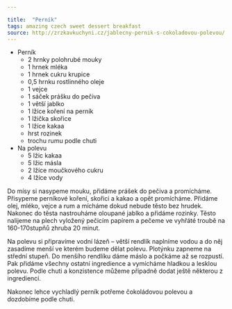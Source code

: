 ```yaml
---

title:  "Perník"
tags: amazing czech sweet dessert breakfast
source: http://zrzkavkuchyni.cz/jablecny-pernik-s-cokoladovou-polevou/
---
```

* Perník
  * 2 hrnky polohrubé mouky
  * 1 hrnek mléka
  * 1 hrnek cukru krupice
  * 0,5 hrnku rostlinného oleje
  * 1 vejce
  * 1 sáček prášku do pečiva
  * 1 větší jablko
  * 1 lžíce koření na perník
  * 1 lžička skořice
  * 1 lžíce kakaa
  * hrst rozinek
  * trochu rumu podle chuti
* Na polevu
  * 5 lžic kakaa
  * 5 lžic másla
  * 2 lžíce moučkového cukru
  * 4 lžíce vody

Do mísy si nasypeme mouku, přidáme prášek do pečiva a promícháme. Přisypeme perníkové koření, skořici a kakao a opět promícháme. Přidáme olej, mléko, vejce a rum a mícháme dokud nebude těsto bez hrudek. Nakonec do těsta nastrouháme oloupané jablko a přidáme rozinky. Těsto nalijeme na plech vyložený pečicím papírem a pečeme ve vyhřáté troubě na 160-170stupňů zhruba 20 minut.

Na polevu si připravíme vodní lázeň – větší rendlík naplníme vodou a do něj zasadíme menší ve kterém budeme dělat polevu. Plotýnku zapneme na střední stupeň. Do menšího rendlíku dáme máslo a počkáme až se rozpustí. Pak přidáme všechny ostatní ingredience a vymícháme hladkou a lesklou polevu. Podle chuti a konzistence můžeme případně dodat ještě některou z ingrediencí.

Nakonec lehce vychladlý perník potřeme čokoládovou polevou a dozdobíme podle chuti.

